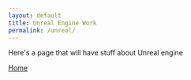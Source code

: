 ```yaml
---
layout: default
title: Unreal Engine Work
permalink: /unreal/
---
```




Here's a page that will have stuff about Unreal engine  

[Home](https://bart-olson.github.io/Portfolio/)